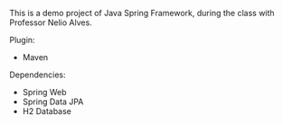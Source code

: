 ﻿This is a demo project of Java Spring Framework, during the class with Professor Nelio Alves.
 
Plugin:
  - Maven

Dependencies:
  - Spring Web
  - Spring Data JPA
  - H2 Database
